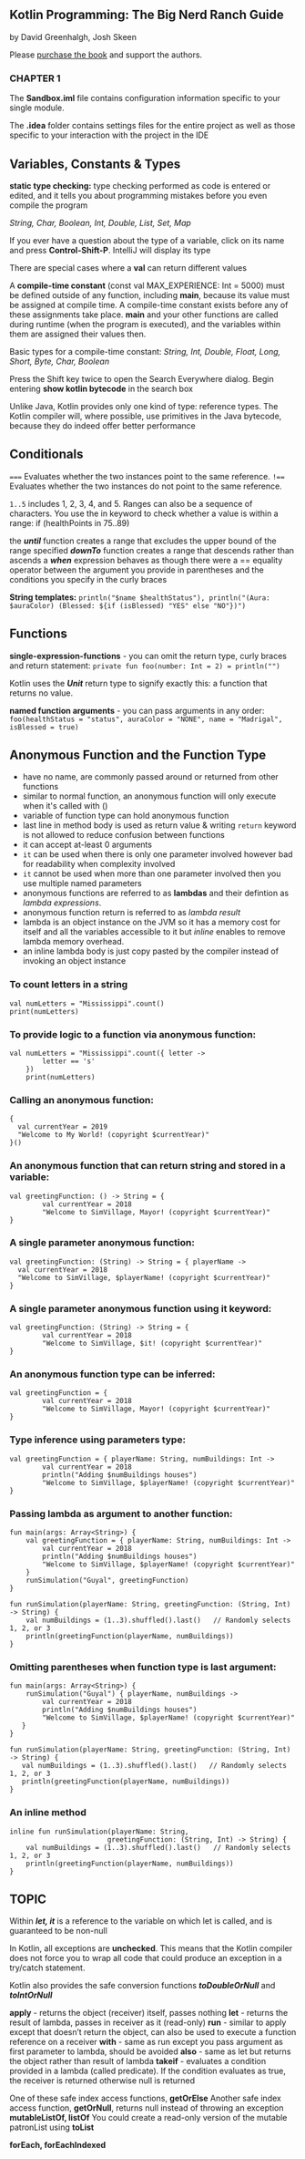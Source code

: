 ## Kotlin Programming: The Big Nerd Ranch Guide

by David Greenhalgh, Josh Skeen

Please [purchase the book](https://www.amazon.com/Kotlin-Programming-Nerd-Ranch-Guide-ebook/dp/B07FXQ7SQN) and support the authors.

### CHAPTER 1

The **Sandbox.iml** file contains configuration information specific to your single module. 

The **.idea** folder contains settings files for the entire project as well as those specific to your interaction with the project in the IDE


## Variables, Constants & Types

**static type checking:** type checking performed as code is entered or edited, and it tells you about programming mistakes before you even compile the program

_String, Char, Boolean, Int, Double, List, Set, Map_

If you ever have a question about the type of a variable, click on its name and press **Control-Shift-P**. IntelliJ will display its type

There are special cases where a **val** can return different values

A **compile-time constant** (const val MAX_EXPERIENCE: Int = 5000) must be defined outside of any function, including **main**, because its value must be assigned at compile time. A compile-time constant exists before any of these assignments take place. **main** and your other functions are called during runtime (when the program is executed), and the variables within them are assigned their values then. 

Basic types for a compile-time constant: _String, Int, Double, Float, Long, Short, Byte, Char, Boolean_

Press the Shift key twice to open the Search Everywhere dialog. Begin entering **show kotlin bytecode** in the search box

Unlike Java, Kotlin provides only one kind of type: reference types.
The Kotlin compiler will, where possible, use primitives in the Java bytecode, because they do indeed offer better performance

## Conditionals

`===`	Evaluates whether the two instances point to the same reference.
`!==`	Evaluates whether the two instances do not point to the same reference.

`1..5` includes 1, 2, 3, 4, and 5. Ranges can also be a sequence of characters.
You use the in keyword to check whether a value is within a range: if (healthPoints in 75..89)

the **_until_** function creates a range that excludes the upper bound of the range specified
**_downTo_** function creates a range that descends rather than ascends
a **_when_** expression behaves as though there were a == equality operator between the argument you provide in parentheses and the conditions you specify in the curly braces

**String templates:** `println("$name $healthStatus"), println("(Aura: $auraColor) (Blessed: ${if (isBlessed) "YES" else "NO"})")`

## Functions

**single-expression-functions** - you can omit the return type, curly braces and return statement:
`private fun foo(number: Int = 2) = println("")`

Kotlin uses the **_Unit_** return type to signify exactly this: a function that returns no value.

**named function arguments** - you can pass arguments in any order:
`foo(healthStatus = "status", auraColor = "NONE", name = "Madrigal", isBlessed = true)`

## Anonymous Function and the Function Type
  - have no name, are commonly passed around or returned from other functions
  - similar to normal function, an anonymous function will only execute when it's called with ()
  - variable of function type can hold anonymous function
  - last line in method body is used as return value & writing `return` keyword is not allowed to reduce confusion between functions
  - it can accept at-least 0 arguments
  - `it` can be used when there is only one parameter involved however bad for readability when complexity involved
  - `it` cannot be used when more than one parameter involved then you use multiple named parameters
  - anonymous functions are referred to as **lambdas** and their defintion as *lambda expressions*.
  - anonymous function return is referred to as *lambda result*
  - lambda is an object instance on the JVM so it has a memory cost for itself and all the variables accessible to it but _inline_ enables to remove lambda memory overhead. 
  - an inline lambda body is just copy pasted by the compiler instead of invoking an object instance
  
### To count letters in a string
```
val numLetters = "Mississippi".count()
print(numLetters)
```

### To provide logic to a function via anonymous function:
```
val numLetters = "Mississippi".count({ letter ->
        letter == 's'
    })
    print(numLetters)
```

### Calling an anonymous function:
```
{
  val currentYear = 2019
  "Welcome to My World! (copyright $currentYear)"
}()
```

### An anonymous function that can return string and stored in a variable:
```
val greetingFunction: () -> String = {
        val currentYear = 2018
        "Welcome to SimVillage, Mayor! (copyright $currentYear)"
}
```

### A single parameter anonymous function:
```
val greetingFunction: (String) -> String = { playerName ->
  val currentYear = 2018
  "Welcome to SimVillage, $playerName! (copyright $currentYear)"
}
```

### A single parameter anonymous function using it keyword:
```
val greetingFunction: (String) -> String = {
        val currentYear = 2018
        "Welcome to SimVillage, $it! (copyright $currentYear)"
}
```

### An anonymous function type can be inferred:
```
val greetingFunction = {
        val currentYear = 2018
        "Welcome to SimVillage, Mayor! (copyright $currentYear)"
}
```

### Type inference using parameters type:
```
val greetingFunction = { playerName: String, numBuildings: Int ->
        val currentYear = 2018
        println("Adding $numBuildings houses")
        "Welcome to SimVillage, $playerName! (copyright $currentYear)"
}
```

### Passing lambda as argument to another function:
```
fun main(args: Array<String>) {
    val greetingFunction = { playerName: String, numBuildings: Int ->
        val currentYear = 2018
        println("Adding $numBuildings houses")
        "Welcome to SimVillage, $playerName! (copyright $currentYear)"
    }
    runSimulation("Guyal", greetingFunction)
}

fun runSimulation(playerName: String, greetingFunction: (String, Int) -> String) {
    val numBuildings = (1..3).shuffled().last()   // Randomly selects 1, 2, or 3
    println(greetingFunction(playerName, numBuildings))
}
```

### Omitting parentheses when function type is last argument:
```
fun main(args: Array<String>) {
    runSimulation("Guyal") { playerName, numBuildings ->
        val currentYear = 2018
        println("Adding $numBuildings houses")
        "Welcome to SimVillage, $playerName! (copyright $currentYear)"
   }
}

fun runSimulation(playerName: String, greetingFunction: (String, Int) -> String) {
   val numBuildings = (1..3).shuffled().last()   // Randomly selects 1, 2, or 3
   println(greetingFunction(playerName, numBuildings))
}
```

### An inline method
```
inline fun runSimulation(playerName: String,
                        greetingFunction: (String, Int) -> String) {
    val numBuildings = (1..3).shuffled().last()   // Randomly selects 1, 2, or 3
    println(greetingFunction(playerName, numBuildings))
}
```

## TOPIC

Within **_let, it_** is a reference to the variable on which let is called, and is guaranteed to be non-null

In Kotlin, all exceptions are **unchecked**. This means that the Kotlin compiler does not force you to wrap all code that could produce an exception in a try/catch statement.

Kotlin also provides the safe conversion functions **_toDoubleOrNull_** and **_toIntOrNull_**

**apply**  - returns the object (receiver) itself, passes nothing
**let** - returns the result of lambda, passes in receiver as it (read-only)
**run** - similar to apply except that doesn’t return the object, can also be used to execute a function reference on a receiver
**with** - same as run except you pass argument as first parameter to lambda, should be avoided
**also** - same as let but returns the object rather than result of lambda
**takeif** - evaluates a condition provided in a lambda (called predicate). If the condition evaluates as true, the receiver is returned otherwise null is returned

One of these safe index access functions, **getOrElse**
Another safe index access function, **getOrNull**, returns null instead of throwing an exception
**mutableListOf, listOf**
You could create a read-only version of the mutable patronList using **toList**

**forEach, forEachIndexed**


